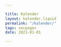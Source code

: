 ```yaml
---

title: Kalender
layout: kalender.liquid
permalink: "/kalender/"
tags: secpages
date: 2021-01-01

---
```

